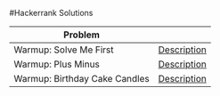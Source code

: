 #Hackerrank Solutions

| Problem  |    |
| ------------- | ------------- |
| Warmup: Solve Me First | [Description](https://www.hackerrank.com/challenges/solve-me-first/problem)
| Warmup: Plus Minus | [Description](https://www.hackerrank.com/challenges/plus-minus/problem)
| Warmup: Birthday Cake Candles | [Description](https://www.hackerrank.com/challenges/birthday-cake-candles/problem)
